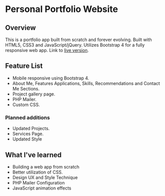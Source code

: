 # Personal Portfolio Website
## Overview
This is a portfolio app built from scratch and forever evolving. Built with HTML5, CSS3 and JavaScript/jQuery. Utilizes Bootstrap 4 for a fully responsive web app.
Link to [live version](https://msalvati.com).

## Feature List
  * Mobile responsive using Bootstrap 4.
  * About Me, Features Applications, Skills, Recommendations and Contact Me Sections.
  * Project gallery page.
  * PHP Mailer.
  * Custom CSS.

### Planned additions
  * Updated Projects.
  * Services Page.
  * Updated Style

## What I've learned
  * Building a web app from scratch
  * Better utilization of CSS.
  * Design UX and Style Technique
  * PHP Mailer Configuration
  * JavaScript animation effects
